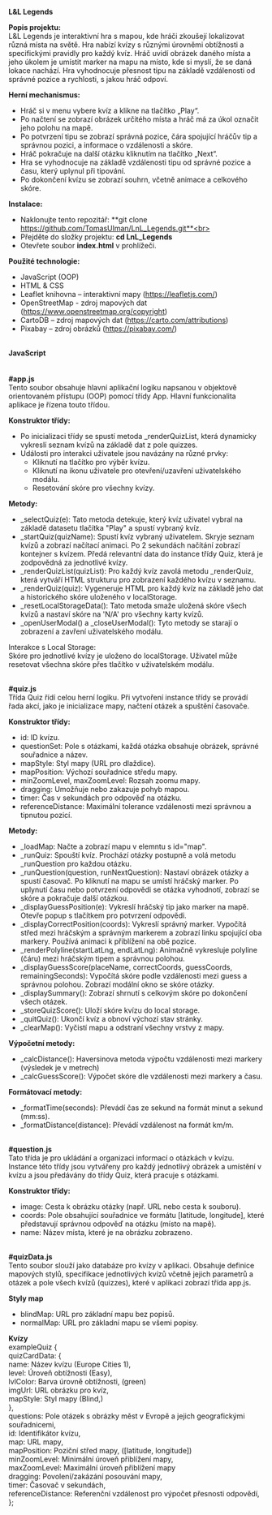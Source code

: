 **L&L Legends**

**Popis projektu:** <br>
L&L Legends je interaktivní hra s mapou, kde hráči zkoušejí lokalizovat různá místa na světě. Hra nabízí kvízy s různými úrovněmi obtížnosti a specifickými pravidly pro každý kvíz. Hráč uvidí obrázek daného místa a jeho úkolem je umístit marker na mapu na místo, kde si myslí, že se daná lokace nachází. Hra vyhodnocuje přesnost tipu na základě vzdálenosti od správné pozice a rychlosti, s jakou hráč odpoví.

**Herní mechanismus:** 
* Hráč si v menu vybere kvíz a klikne na tlačítko „Play“.
* Po načtení se zobrazí obrázek určitého místa a hráč má za úkol označit jeho polohu na mapě.
* Po potvrzení tipu se zobrazí správná pozice, čára spojující hráčův tip a správnou pozici, a informace o vzdálenosti a skóre.
* Hráč pokračuje na další otázku kliknutím na tlačítko „Next“.
* Hra se vyhodnocuje na základě vzdálenosti tipu od správné pozice a času, který uplynul při tipování.
* Po dokončení kvízu se zobrazí souhrn, včetně animace a celkového skóre.

**Instalace:** 
* Naklonujte tento repozitář: **git clone https://github.com/TomasUlman/LnL_Legends.git**<br>
* Přejděte do složky projektu: **cd LnL_Legends**<br>
* Otevřete soubor **index.html** v prohlížeči.<br>

**Použité technologie:**
* JavaScript (OOP)
* HTML & CSS<br>
* Leaflet knihovna – interaktivní mapy (https://leafletjs.com/)<br>
* OpenStreetMap - zdroj mapových dat (https://www.openstreetmap.org/copyright)<br>
* CartoDB – zdroj mapových dat (https://carto.com/attributions)<br>
* Pixabay – zdroj obrázků (https://pixabay.com/)<br>

<br>**JavaScript** <br><br>
<br> **#app.js** <br>
Tento soubor obsahuje hlavní aplikační logiku napsanou v objektově orientovaném přístupu (OOP) pomocí třídy App. Hlavní funkcionalita aplikace je řízena touto třídou.

**Konstruktor třídy:** <br>
* Po inicializaci třídy se spustí metoda _renderQuizList, která dynamicky vykreslí seznam kvízů na základě dat z pole quizzes.
* Události pro interakci uživatele jsou navázány na různé prvky: <br>
  - Kliknutí na tlačítko pro výběr kvízu.
  - Kliknutí na ikonu uživatele pro otevření/uzavření uživatelského modálu.
  - Resetování skóre pro všechny kvízy.

**Metody:** <br>
* _selectQuiz(e): Tato metoda detekuje, který kvíz uživatel vybral na základě datasetu tlačítka "Play" a spustí vybraný kvíz.
* _startQuiz(quizName): Spustí kvíz vybraný uživatelem. Skryje seznam kvízů a zobrazí načítací animaci. Po 2 sekundách načítání zobrazí kontejner s kvízem.
Předá relevantní data do instance třídy Quiz, která je zodpovědná za jednotlivé kvízy.
* _renderQuizList(quizList): Pro každý kvíz zavolá metodu _renderQuiz, která vytváří HTML strukturu pro zobrazení každého kvízu v seznamu.
* _renderQuiz(quiz): Vygeneruje HTML pro každý kvíz na základě jeho dat a historického skóre uloženého v localStorage.
* _resetLocalStorageData(): Tato metoda smaže uložená skóre všech kvízů a nastaví skóre na 'N/A' pro všechny karty kvízů.
* _openUserModal() a _closeUserModal(): Tyto metody se starají o zobrazení a zavření uživatelského modálu.

Interakce s Local Storage: <br>
Skóre pro jednotlivé kvízy je uloženo do localStorage. Uživatel může resetovat všechna skóre přes tlačítko v uživatelském modálu.

<br> **#quiz.js** <br>
Třída Quiz řídí celou herní logiku. Při vytvoření instance třídy se provádí řada akcí, jako je inicializace mapy, načtení otázek a spuštění časovače.

**Konstruktor třídy:**
* id: ID kvízu.
* questionSet: Pole s otázkami, každá otázka obsahuje obrázek, správné souřadnice a název.
* mapStyle: Styl mapy (URL pro dlaždice).
* mapPosition: Výchozí souřadnice středu mapy.
* minZoomLevel, maxZoomLevel: Rozsah zoomu mapy.
* dragging: Umožňuje nebo zakazuje pohyb mapou.
* timer: Čas v sekundách pro odpověď na otázku.
* referenceDistance: Maximální tolerance vzdálenosti mezi správnou a tipnutou pozicí.

**Metody:**
* _loadMap: Načte a zobrazí mapu v elemntu s id="map".
* _runQuiz: Spouští kvíz. Prochází otázky postupně a volá metodu _runQuestion pro každou otázku.
* _runQuestion(question, runNextQuestion): Nastaví obrázek otázky a spustí časovač. Po kliknutí na mapu se umístí hráčský marker. Po uplynutí času nebo potvrzení odpovědi se otázka vyhodnotí, zobrazí se skóre a pokračuje další otázkou.
* _displayGuessPosition(e): Vykreslí hráčský tip jako marker na mapě. Otevře popup s tlačítkem pro potvrzení odpovědi.
* _displayCorrectPosition(coords): Vykreslí správný marker. Vypočítá střed mezi hráčským a správným markerem a zobrazí linku spojující oba markery. Používá animaci k přiblížení na obě pozice.
* _renderPolyline(startLatLng, endLatLng): Animačně vykresluje polyline (čáru) mezi hráčským tipem a správnou polohou.
* _displayGuessScore(placeName, correctCoords, guessCoords, remainingSeconds): Vypočítá skóre podle vzdálenosti mezi guess a správnou polohou. Zobrazí modální okno se skóre otázky.
* _displaySummary(): Zobrazí shrnutí s celkovým skóre po dokončení všech otázek.
* _storeQuizScore(): Uloží skóre kvízu do local storage. 
* _quitQuiz(): Ukončí kvíz a obnoví výchozí stav stránky.
* _clearMap(): Vyčistí mapu a odstraní všechny vrstvy z mapy.

**Výpočetní metody:**
* _calcDistance(): Haversinova metoda výpočtu vzdálenosti mezi markery (výsledek je v metrech)
* _calcGuessScore(): Výpočet skóre dle vzdálenosti mezi markery a času. 

**Formátovací metody:**
* _formatTime(seconds): Převádí čas ze sekund na formát minut a sekund (mm:ss).
* _formatDistance(distance): Převádí vzdálenost na formát km/m.

<br> **#question.js** <br>
Tato třída je pro ukládání a organizaci informací o otázkách v kvízu. Instance této třídy jsou vytvářeny pro každý jednotlivý obrázek a umístění v kvízu a jsou předávány do třídy Quiz, která pracuje s otázkami.

**Konstruktor třídy:**
* image: Cesta k obrázku otázky (např. URL nebo cesta k souboru).
* coords: Pole obsahující souřadnice ve formátu [latitude, longitude], které představují správnou odpověď na otázku (místo na mapě).
* name: Název místa, které je na obrázku zobrazeno. 

<br> **#quizData.js** <br>
Tento soubor slouží jako databáze pro kvízy v aplikaci. Obsahuje definice mapových stylů, specifikace jednotlivých kvízů včetně jejich parametrů a otázek a pole všech kvízů (quizzes), které v aplikaci zobrazí třída app.js.

**Styly map**
* blindMap: URL pro základní mapu bez popisů.
* normalMap: URL pro základní mapu se všemi popisy.

**Kvízy** <br>
exampleQuiz { <br>
  quizCardData: { <br>
    name: Název kvízu (Europe Cities 1), <br>
    level: Úroveň obtížnosti (Easy), <br>
    lvlColor: Barva úrovně obtížnosti, (green) <br>
    imgUrl: URL obrázku pro kvíz, <br>
    mapStyle: Styl mapy (Blind,) <br>
}, <br>
  questions: Pole otázek s obrázky měst v Evropě a jejich geografickými souřadnicemi, <br>
  id: Identifikátor kvízu, <br>
  map: URL mapy, <br>
  mapPosition: Poziční střed mapy, ([latitude, longitude]) <br>
  minZoomLevel: Minimální úroveň přiblížení mapy, <br>
  maxZoomLevel: Maximální úroveň přiblížení mapy <br>
  dragging: Povolení/zakázání posouvání mapy, <br>
  timer: Časovač v sekundách, <br>
  referenceDistance: Referenční vzdálenost pro výpočet přesnosti odpovědí, <br>
};
